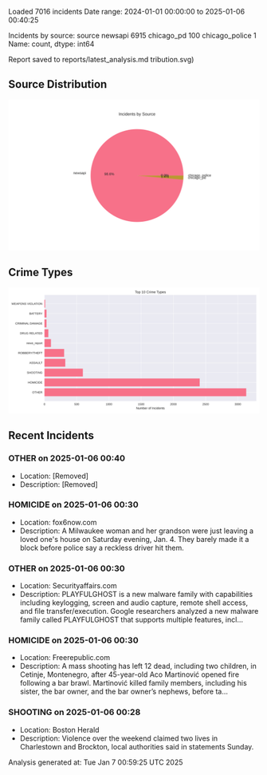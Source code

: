 
Loaded 7016 incidents
Date range: 2024-01-01 00:00:00 to 2025-01-06 00:40:25

Incidents by source:
source
newsapi           6915
chicago_pd         100
chicago_police       1
Name: count, dtype: int64

Report saved to reports/latest_analysis.md
tribution.svg)

## Source Distribution
![Source Distribution](images/source_distribution.svg)

## Crime Types
![Crime Types](images/crime_types.svg)

## Recent Incidents

### OTHER on 2025-01-06 00:40
- Location: [Removed]
- Description: [Removed]


### HOMICIDE on 2025-01-06 00:30
- Location: fox6now.com
- Description: A Milwaukee woman and her grandson were just leaving a loved one's house on Saturday evening, Jan. 4. They barely made it a block before police say a reckless driver hit them.


### OTHER on 2025-01-06 00:30
- Location: Securityaffairs.com
- Description: PLAYFULGHOST is a new malware family with capabilities including keylogging, screen and audio capture, remote shell access, and file transfer/execution. Google researchers analyzed a new malware family called PLAYFULGHOST that supports multiple features, incl…


### HOMICIDE on 2025-01-06 00:30
- Location: Freerepublic.com
- Description: A mass shooting has left 12 dead, including two children, in Cetinje, Montenegro, after 45-year-old Aco Martinović opened fire following a bar brawl. Martinović killed family members, including his sister, the bar owner, and the bar owner’s nephews, before ta…


### SHOOTING on 2025-01-06 00:28
- Location: Boston Herald
- Description: Violence over the weekend claimed two lives in Charlestown and Brockton, local authorities said in statements Sunday.

Analysis generated at: Tue Jan  7 00:59:25 UTC 2025
